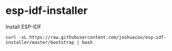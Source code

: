 # esp-idf-installer
Install ESP-IDF
```
curl -sL https://raw.githubusercontent.com/joshuacox/esp-idf-installer/master/bootstrap | bash
```
